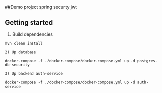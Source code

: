 ##Demo project spring security jwt

## Getting started

1) Build dependencies
```
mvn clean install

2) Up database

docker-compose -f ./docker-compose/docker-compose.yml up -d postgres-db-security

3) Up backend auth-service

docker-compose -f ./docker-compose/docker-compose.yml up -d auth-service